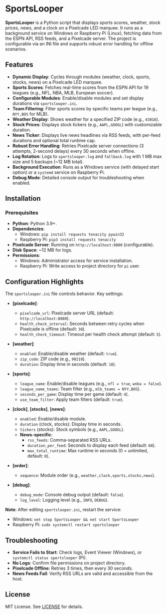# SportsLooper

**SportsLooper** is a Python script that displays sports scores, weather, stock prices, news, and a clock on a Pixelcade LED marquee. 
It runs as a background service on Windows or Raspberry Pi (Linux), fetching data from the ESPN API, RSS feeds, and a Pixelcade server. 
The project is configurable via an INI file and supports robust error handling for offline scenarios.

## Features
- **Dynamic Display**: Cycles through modules (weather, clock, sports, stocks, news) on a Pixelcade LED marquee.
- **Sports Scores**: Fetches real-time scores from the ESPN API for 19 leagues (e.g., NFL, NBA, MLB, European soccer).
- **Configurable Modules**: Enable/disable modules and set display durations via `sportslooper.ini`.
- **Team Filtering**: Filter sports scores by specific teams per league (e.g., `NYY,BOS` for MLB).
- **Weather Display**: Shows weather for a specified ZIP code (e.g., `43016`).
- **Stock Prices**: Displays stock tickers (e.g., `AAPL,GOOGL`) with customizable duration.
- **News Ticker**: Displays live news headlines via RSS feeds, with per-feed durations and optional total runtime cap.
- **Robust Error Handling**: Retries Pixelcade server connections (3 attempts, 2-second delays) every 30 seconds when offline.
- **Log Rotation**: Logs to `sportslooper.log` and `fallback.log` with 1 MB max size and 5 backups (~12 MB total).
- **Background Execution**: Runs as a Windows service (with delayed start option) or a `systemd` service on Raspberry Pi.
- **Debug Mode**: Detailed console output for troubleshooting when enabled.

## Installation

### Prerequisites
- **Python**: Python 3.9+.
- **Dependencies**:
  - Windows: `pip install requests tenacity pywin32`
  - Raspberry Pi: `pip3 install requests tenacity`
- **Pixelcade Server**: Running on `http://localhost:8080` (configurable).
- **Disk Space**: ~12 MB for logs.
- **Permissions**:
  - Windows: Administrator access for service installation.
  - Raspberry Pi: Write access to project directory for `pi` user.


## Configuration Highlights
The `sportslooper.ini` file controls behavior. Key settings:

- **[pixelcade]**:
  - `pixelcade_url`: Pixelcade server URL (default: `http://localhost:8080`).
  - `health_check_interval`: Seconds between retry cycles when Pixelcade is offline (default: `30`).
  - `health_check_timeout`: Timeout per health check attempt (default: `5`).

- **[weather]**:
  - `enabled`: Enable/disable weather (default: `true`).
  - `zip_code`: ZIP code (e.g., `90210`).
  - `duration`: Display time in seconds (default: `10`).

- **[sports]**:
  - `league_name`: Enable/disable leagues (e.g., `nfl = true`, `wnba = false`).
  - `league_name_teams`: Team filter (e.g., `mlb_teams = NYY,BOS`).
  - `seconds_per_game`: Display time per game (default: `4`).
  - `use_team_filter`: Apply team filters (default: `true`).

- **[clock]**, **[stocks]**, **[news]**:
  - `enabled`: Enable/disable module.
  - `duration` (clock, stocks): Display time in seconds.
  - `tickers` (stocks): Stock symbols (e.g., `AAPL,GOOGL`).
  - **News-specific**:
    - `rss_feeds`: Comma-separated RSS URLs.
    - `duration_per_feed`: Seconds to display each feed (default: `60`).
    - `max_total_runtime`: Max runtime in seconds (0 = unlimited, default: `0`).

- **[order]**:
  - `sequence`: Module order (e.g., `weather,clock,sports,stocks,news`).

- **[debug]**:
  - `debug_mode`: Console debug output (default: `false`).
  - `log_level`: Logging level (e.g., `INFO`, `DEBUG`).

**Note**: After editing `sportslooper.ini`, restart the service:
- Windows: `net stop SportsLooper && net start SportsLooper`
- Raspberry Pi: `sudo systemctl restart sportslooper`

## Troubleshooting
- **Service Fails to Start**: Check logs, Event Viewer (Windows), or `systemctl status sportslooper` (Pi).
- **No Logs**: Confirm file permissions on project directory.
- **Pixelcade Offline**: Retries 3 times, then every 30 seconds.
- **News Feeds Fail**: Verify RSS URLs are valid and accessible from the host.

## License
MIT License. See [LICENSE](LICENSE) for details.

